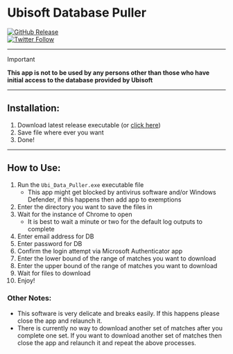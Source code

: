# Ubisoft Database Puller
[![GitHub Release](https://img.shields.io/github/v/release/EliaPym/Ubisoft-Data-Puller)](https://github.com/EliaPym/Ubisoft-Data-Puller/releases/download/v1.0/Ubi_DB_Puller.exe)\
[![Twitter Follow](https://img.shields.io/twitter/follow/SpkWasTaken?logo=twitter)](https://twitter.com/SpkWasTaken)

***

> [!IMPORTANT]
> **This app is not to be used by any persons other than those who have initial access to the database provided by Ubisoft**

***

## Installation:
1. Download latest release executable (or [click here](https://github.com/EliaPym/Ubisoft-Data-Puller/releases/download/v1.0/Ubi_DB_Puller.exe))
2. Save file where ever you want
3. Done!

***

## How to Use:
1. Run the `Ubi_Data_Puller.exe` executable file 
   - This app might get blocked by antivirus software and/or Windows Defender, if this happens then add app to exemptions
2. Enter the directory you want to save the files in
3. Wait for the instance of Chrome to open
   - It is best to wait a minute or two for the default log outputs to complete
4. Enter email address for DB
5. Enter password for DB
6. Confirm the login attempt via Microsoft Authenticator app
7. Enter the lower bound of the range of matches you want to download
8. Enter the upper bound of the range of matches you want to download
9. Wait for files to download
10. Enjoy!

### Other Notes:
- This software is very delicate and breaks easily. If this happens please close the app and relaunch it.
- There is currently no way to download another set of matches after you complete one set. If you want to download another set of matches then close the app and relaunch it and repeat the above processes.
